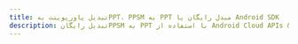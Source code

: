 ---title: تبدیل پاورپوینت بهPPT، PPSM به PPT مبدل رایگان یا Android SDKdescription: تبدیل رایگانPPSM به PPT با استفاده از Android Cloud APIs & SDK. همچنین اسناد Microsoft PowerPoint را در Cloud ایجاد، ویرایش و رندر کنید.---